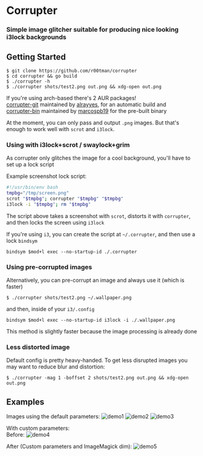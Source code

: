 # Corrupter
### Simple image glitcher suitable for producing nice looking i3lock backgrounds

## Getting Started

```shell
$ git clone https://github.com/r00tman/corrupter
$ cd corrupter && go build
$ ./corrupter -h
$ ./corrupter shots/test2.png out.png && xdg-open out.png
```

If you're using arch-based there's 2 AUR packages! \
[corrupter-git](https://aur.archlinux.org/packages/corrupter-git/) maintained by [alrayyes](https://github.com/alrayyes), for an automatic build and \
[corrupter-bin](https://aur.archlinux.org/packages/corrupter-git/) maintained by [marcospb19](https://github.com/marcospb19) for the pre-built binary

At the moment, you can only pass and output `.png` images. But that's enough to work well with `scrot` and `i3lock`.

### Using with i3lock+scrot / swaylock+grim
As corrupter only glitches the image for a cool background, you'll have to set up a lock script

Example screenshot lock script:
```bash
#!/usr/bin/env bash
tmpbg="/tmp/screen.png"
scrot "$tmpbg"; corrupter "$tmpbg" "$tmpbg"
i3lock -i "$tmpbg"; rm "$tmpbg"
```

The script above takes a screenshot with `scrot`, distorts it with `corrupter`, and then locks the screen using `i3lock`

If you're using `i3`, you can create the script at `~/.corrupter`, and then use a lock `bindsym`
```
bindsym $mod+l exec --no-startup-id ./.corrupter

```

### Using pre-corrupted images
Alternatively, you can pre-corrupt an image and always use it (which is faster)
```shell
$ ./corrupter shots/test2.png ~/.wallpaper.png
```

and then, inside of your `i3/.config`
```
bindsym $mod+l exec --no-startup-id i3lock -i ./.wallpaper.png

```

This method is slightly faster because the image processing is already done


### Less distorted image

Default config is pretty heavy-handed. To get less disrupted images you may want to reduce blur and distortion:
```shell
$ ./corrupter -mag 1 -boffset 2 shots/test2.png out.png && xdg-open out.png
```

## Examples

Images using the default parameters:
![demo1](https://raw.githubusercontent.com/r00tman/corrupter/master/shots/which-example-after.png)
![demo2](https://raw.githubusercontent.com/r00tman/corrupter/master/shots/light-theme-example.png)
![demo3](https://raw.githubusercontent.com/r00tman/corrupter/master/shots/dark-theme-example.png)

With custom parameters: \
Before:
![demo4](https://raw.githubusercontent.com/r00tman/corrupter/master/shots/ps2-example-before.jpg)

After (Custom parameters and ImageMagick dim):
![demo5](https://raw.githubusercontent.com/r00tman/corrupter/master/shots/ps2-example-after.png)

